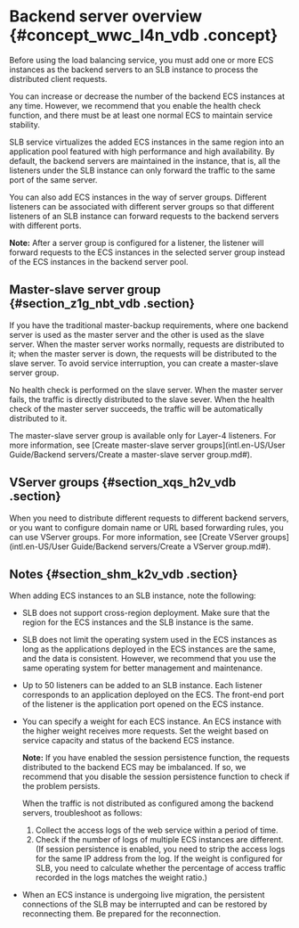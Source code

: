 # Backend server overview {#concept_wwc_l4n_vdb .concept}

Before using the load balancing service, you must add one or more ECS instances as the backend servers to an SLB instance to process the distributed client requests.

You can increase or decrease the number of the backend ECS instances at any time. However, we recommend that you enable the health check function, and there must be at least one normal ECS to maintain service stability.

SLB service virtualizes the added ECS instances in the same region into an application pool featured with high performance and high availability. By default, the backend servers are maintained in the instance, that is, all the listeners under the SLB instance can only forward the traffic to the same port of the same server.

You can also add ECS instances in the way of server groups. Different listeners can be associated with different server groups so that different listeners of an SLB instance can forward requests to the backend servers with different ports.

**Note:** After a server group is configured for a listener, the listener will forward requests to the ECS instances in the selected server group instead of the ECS instances in the backend server pool.

## Master-slave server group {#section_z1g_nbt_vdb .section}

If you have the traditional master-backup requirements, where one backend server is used as the master server and the other is used as the slave server. When the master server works normally, requests are distributed to it; when the master server is down, the requests will be distributed to the slave server. To avoid service interruption, you can create a master-slave server group.

No health check is performed on the slave server. When the master server fails, the traffic is directly distributed to the slave sever. When the health check of the master server succeeds, the traffic will be automatically distributed to it.

The master-slave server group is available only for Layer-4 listeners. For more information, see [Create master-slave server groups](intl.en-US/User Guide/Backend servers/Create a master-slave server group.md#).

## VServer groups {#section_xqs_h2v_vdb .section}

When you need to distribute different requests to different backend servers, or you want to configure domain name or URL based forwarding rules, you can use VServer groups. For more information, see [Create VServer groups](intl.en-US/User Guide/Backend servers/Create a VServer group.md#).

## Notes {#section_shm_k2v_vdb .section}

When adding ECS instances to an SLB instance, note the following:

-   SLB does not support cross-region deployment. Make sure that the region for the ECS instances and the SLB instance is the same.
-   SLB does not limit the operating system used in the ECS instances as long as the applications deployed in the ECS instances are the same, and the data is consistent. However, we recommend that you use the same operating system for better management and maintenance.
-   Up to 50 listeners can be added to an SLB instance. Each listener corresponds to an application deployed on the ECS. The front-end port of the listener is the application port opened on the ECS instance.
-   You can specify a weight for each ECS instance. An ECS instance with the higher weight receives more requests. Set the weight based on service capacity and status of the backend ECS instance.

    **Note:** If you have enabled the session persistence function, the requests distributed to the backend ECS may be imbalanced. If so, we recommend that you disable the session persistence function to check if the problem persists.

    When the traffic is not distributed as configured among the backend servers, troubleshoot as follows:

    1.  Collect the access logs of the web service within a period of time.
    2.  Check if the number of logs of multiple ECS instances are different. \(If session persistence is enabled, you need to strip the access logs for the same IP address from the log. If the weight is configured for SLB, you need to calculate whether the percentage of access traffic recorded in the logs matches the weight ratio.\)
-   When an ECS instance is undergoing live migration, the persistent connections of the SLB may be interrupted and can be restored by reconnecting them. Be prepared for the reconnection.

